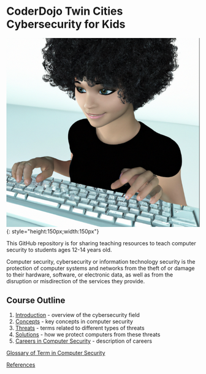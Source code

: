# CoderDojo Twin Cities Cybersecurity for Kids

![Girl at the Keyboard](img/girl-at-the-keyboard.png) {: style="height:150px;width:150px"}

This GitHub repository is for sharing teaching resources to teach computer security to students ages 12-14 years old.

Computer security, cybersecurity or information technology security is the protection of computer systems and networks from the theft of or damage to their hardware, software, or electronic data, as well as from the disruption or misdirection of the services they provide.

## Course Outline

1. [Introduction](00-intro.md) - overview of the cybersecurity field
2. [Concepts](02-concepts.md) - key concepts in computer security
3. [Threats](03-threats.md) - terms related to different types of threats
4. [Solutions](04-solutions.md) - how we protect computers from these threats
5. [Careers in Computer Security](05-careers.md) - description of careers

[Glossary of Term in Computer Security](glossary.md)

[References](references.md)



